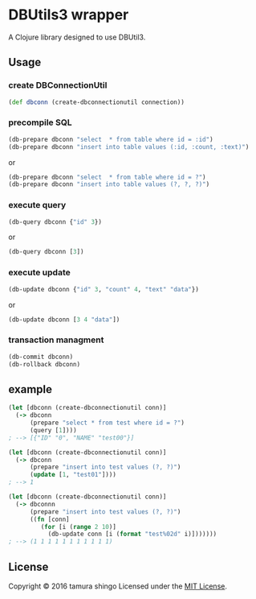 DBUtils3 wrapper
================

A Clojure library designed to use DBUtil3.

## Usage ##

### create DBConnectionUtil ###

```clojure
(def dbconn (create-dbconnectionutil connection))
```


### precompile SQL ###

```clojure
(db-prepare dbconn "select  * from table where id = :id")
(db-prepare dbconn "insert into table values (:id, :count, :text)")
```

or

```clojure
(db-prepare dbconn "select  * from table where id = ?")
(db-prepare dbconn "insert into table values (?, ?, ?)")
```


### execute query ###

```clojure
(db-query dbconn {"id" 3})
```

or

```clojure
(db-query dbconn [3])
```


### execute update ###

```clojure
(db-update dbconn {"id" 3, "count" 4, "text" "data"})
```

or

```clojure
(db-update dbconn [3 4 "data"])
```


### transaction managment ###

```clojure
(db-commit dbconn)
(db-rollback dbconn)
```


## example ##

```clojure
(let [dbconn (create-dbconnectionutil conn)]
  (-> dbconn
      (prepare "select * from test where id = ?")
      (query [1])))
; --> [{"ID" "0", "NAME" "test00"}]

(let [dbconn (create-dbconnectionutil conn)]
  (-> dbconn
      (prepare "insert into test values (?, ?)")
      (update [1, "test01"])))
; --> 1

(let [dbconn (create-dbconnectionutil conn)]
  (-> dbconnn
      (prepare "insert into test values (?, ?)")
      ((fn [conn]
         (for [i (range 2 10)]
           (db-update conn [i (format "test%02d" i)]))))))
; --> (1 1 1 1 1 1 1 1 1 1 1)
```


License
-------
Copyright &copy; 2016 tamura shingo
Licensed under the [MIT License][MIT].

[MIT]: https://opensource.org/licenses/MIT
